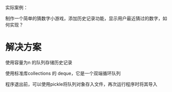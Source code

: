 实际案例：

制作一个简单的猜数字小游戏，添加历史记录功能，显示用户最近猜过的数字，如何实现？


# 解决方案

使用容量为n 的队列存储历史记录

使用标准库collections 的 deque，它是一个双端循环队列

程序退出前，可以使用pickle将队列对象存入文件，再次运行程序时将其导入